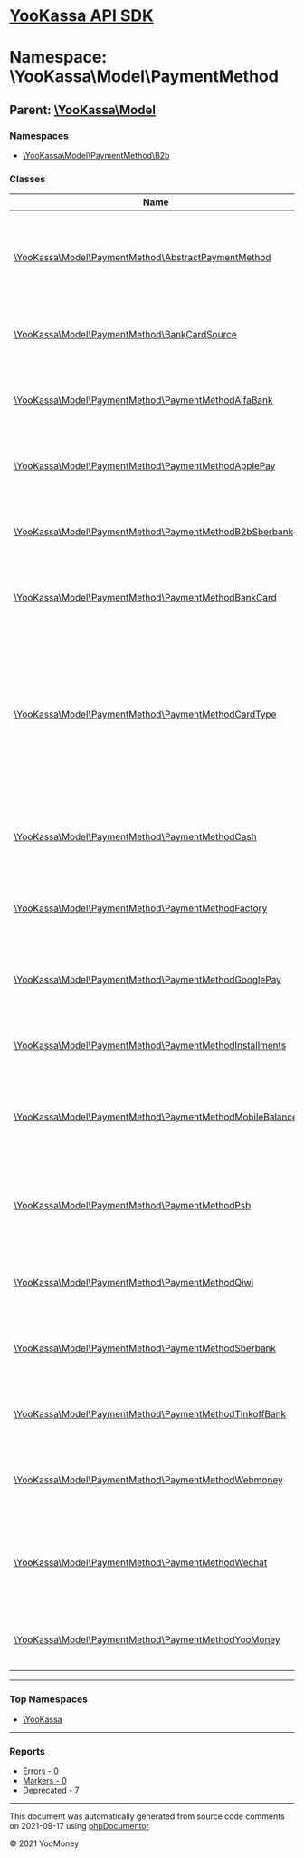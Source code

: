 # [YooKassa API SDK](../home.md)

# Namespace: \YooKassa\Model\PaymentMethod
## Parent: [\YooKassa\Model](../namespaces/yookassa-model.md)
### Namespaces
* [\YooKassa\Model\PaymentMethod\B2b](../namespaces/yookassa-model-paymentmethod-b2b.md)
### Classes
| Name | Summary |
| ---- | ------- |
| [\YooKassa\Model\PaymentMethod\AbstractPaymentMethod](../classes/YooKassa-Model-PaymentMethod-AbstractPaymentMethod.md) | Абстрактный класс, описывающий основные свойства и методы платежных методов |
| [\YooKassa\Model\PaymentMethod\BankCardSource](../classes/YooKassa-Model-PaymentMethod-BankCardSource.md) | BankCardSource - Источник данных банковской карты |Код|Описание| --- | --- |apple_pay|Источник данных apple_pay| |google_pay|Источник данных google_pay| |
| [\YooKassa\Model\PaymentMethod\PaymentMethodAlfaBank](../classes/YooKassa-Model-PaymentMethod-PaymentMethodAlfaBank.md) | Класс, описывающий метод оплаты, при оплате через Альфа Банк |
| [\YooKassa\Model\PaymentMethod\PaymentMethodApplePay](../classes/YooKassa-Model-PaymentMethod-PaymentMethodApplePay.md) | Класс, описывающий метод оплаты, при оплате через Apple Pay |
| [\YooKassa\Model\PaymentMethod\PaymentMethodB2bSberbank](../classes/YooKassa-Model-PaymentMethod-PaymentMethodB2bSberbank.md) | Класс, описывающий метод оплаты, при оплате через Сбербанк Бизнес Онлайн |
| [\YooKassa\Model\PaymentMethod\PaymentMethodBankCard](../classes/YooKassa-Model-PaymentMethod-PaymentMethodBankCard.md) | Класс, описывающий метод оплаты банковской картой |
| [\YooKassa\Model\PaymentMethod\PaymentMethodCardType](../classes/YooKassa-Model-PaymentMethod-PaymentMethodCardType.md) | Тип банковской карты. Возможные значения: - `MasterCard` (для карт Mastercard и Maestro), - `Visa` (для карт Visa и Visa Electron), - `Mir`, - `UnionPay`, - `JCB`, - `AmericanExpress`, - `DinersClub` - `Unknown`. |
| [\YooKassa\Model\PaymentMethod\PaymentMethodCash](../classes/YooKassa-Model-PaymentMethod-PaymentMethodCash.md) | Класс, описывающий метод оплаты, при оплате наличными через терминал |
| [\YooKassa\Model\PaymentMethod\PaymentMethodFactory](../classes/YooKassa-Model-PaymentMethod-PaymentMethodFactory.md) | Фабрика создания объекта платежных методов из массива |
| [\YooKassa\Model\PaymentMethod\PaymentMethodGooglePay](../classes/YooKassa-Model-PaymentMethod-PaymentMethodGooglePay.md) | Класс, описывающий метод оплаты, при оплате через Google Pay |
| [\YooKassa\Model\PaymentMethod\PaymentMethodInstallments](../classes/YooKassa-Model-PaymentMethod-PaymentMethodInstallments.md) | Класс, описывающий метод оплаты при оплате по частям |
| [\YooKassa\Model\PaymentMethod\PaymentMethodMobileBalance](../classes/YooKassa-Model-PaymentMethod-PaymentMethodMobileBalance.md) | Класс, описывающий метод оплаты, при оплате с баланса мобильного телефона |
| [\YooKassa\Model\PaymentMethod\PaymentMethodPsb](../classes/YooKassa-Model-PaymentMethod-PaymentMethodPsb.md) | Абстрактный класс, описывающий основные свойства и методы платежных методов |
| [\YooKassa\Model\PaymentMethod\PaymentMethodQiwi](../classes/YooKassa-Model-PaymentMethod-PaymentMethodQiwi.md) | Класс, описывающий метод оплаты, при оплате через Qiwi |
| [\YooKassa\Model\PaymentMethod\PaymentMethodSberbank](../classes/YooKassa-Model-PaymentMethod-PaymentMethodSberbank.md) | Класс, описывающий метод оплаты, при оплате через Сбербанк Онлайн |
| [\YooKassa\Model\PaymentMethod\PaymentMethodTinkoffBank](../classes/YooKassa-Model-PaymentMethod-PaymentMethodTinkoffBank.md) | Класс, описывающий метод оплаты, при оплате через Tinkoff |
| [\YooKassa\Model\PaymentMethod\PaymentMethodWebmoney](../classes/YooKassa-Model-PaymentMethod-PaymentMethodWebmoney.md) | Класс, описывающий метод оплаты, при оплате через Webmoney. |
| [\YooKassa\Model\PaymentMethod\PaymentMethodWechat](../classes/YooKassa-Model-PaymentMethod-PaymentMethodWechat.md) | Абстрактный класс, описывающий основные свойства и методы платежных методов |
| [\YooKassa\Model\PaymentMethod\PaymentMethodYooMoney](../classes/YooKassa-Model-PaymentMethod-PaymentMethodYooMoney.md) | Класс, описывающий метод оплаты, при оплате через ЮMoney |

---

### Top Namespaces

* [\YooKassa](../namespaces/yookassa.md)

---

### Reports
* [Errors - 0](../reports/errors.md)
* [Markers - 0](../reports/markers.md)
* [Deprecated - 7](../reports/deprecated.md)

---

This document was automatically generated from source code comments on 2021-09-17 using [phpDocumentor](http://www.phpdoc.org/)

&copy; 2021 YooMoney